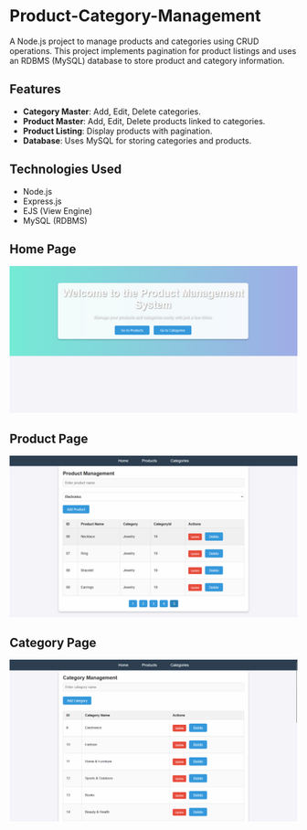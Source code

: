# Product-Category-Management 

A Node.js project to manage products and categories using CRUD operations. This project implements pagination for product listings and uses an RDBMS (MySQL) database to store product and category information.

## Features
- **Category Master**: Add, Edit, Delete categories.
- **Product Master**: Add, Edit, Delete products linked to categories.
- **Product Listing**: Display products with pagination.
- **Database**: Uses MySQL for storing categories and products.
  
## Technologies Used
- Node.js
- Express.js
- EJS (View Engine)
- MySQL (RDBMS)

## Home Page
![Home Page](images/home.png)

## Product Page
![Product Page](images/Product.png)

## Category Page
![Category Page](images/category.png)
   
